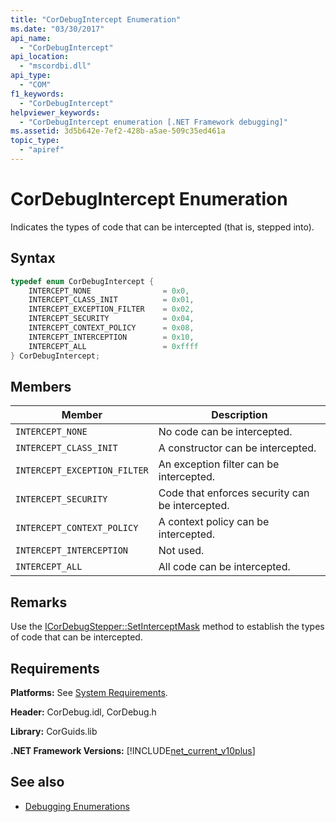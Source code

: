 ```yaml
---
title: "CorDebugIntercept Enumeration"
ms.date: "03/30/2017"
api_name: 
  - "CorDebugIntercept"
api_location: 
  - "mscordbi.dll"
api_type: 
  - "COM"
f1_keywords: 
  - "CorDebugIntercept"
helpviewer_keywords: 
  - "CorDebugIntercept enumeration [.NET Framework debugging]"
ms.assetid: 3d5b642e-7ef2-428b-a5ae-509c35ed461a
topic_type: 
  - "apiref"
---
```

# CorDebugIntercept Enumeration
Indicates the types of code that can be intercepted (that is, stepped into).  
  
## Syntax  
  
```cpp  
typedef enum CorDebugIntercept {  
    INTERCEPT_NONE                = 0x0,  
    INTERCEPT_CLASS_INIT          = 0x01,  
    INTERCEPT_EXCEPTION_FILTER    = 0x02,  
    INTERCEPT_SECURITY            = 0x04,  
    INTERCEPT_CONTEXT_POLICY      = 0x08,  
    INTERCEPT_INTERCEPTION        = 0x10,  
    INTERCEPT_ALL                 = 0xffff  
} CorDebugIntercept;  
```  
  
## Members  
  
|Member|Description|  
|------------|-----------------|  
|`INTERCEPT_NONE`|No code can be intercepted.|  
|`INTERCEPT_CLASS_INIT`|A constructor can be intercepted.|  
|`INTERCEPT_EXCEPTION_FILTER`|An exception filter can be intercepted.|  
|`INTERCEPT_SECURITY`|Code that enforces security can be intercepted.|  
|`INTERCEPT_CONTEXT_POLICY`|A context policy can be intercepted.|  
|`INTERCEPT_INTERCEPTION`|Not used.|  
|`INTERCEPT_ALL`|All code can be intercepted.|  
  
## Remarks  
 Use the [ICorDebugStepper::SetInterceptMask](icordebugstepper-setinterceptmask-method.md) method to establish the types of code that can be intercepted.  
  
## Requirements  
 **Platforms:** See [System Requirements](../../get-started/system-requirements.md).  
  
 **Header:** CorDebug.idl, CorDebug.h  
  
 **Library:** CorGuids.lib  
  
 **.NET Framework Versions:** [!INCLUDE[net_current_v10plus](../../../../includes/net-current-v10plus-md.md)]  
  
## See also

- [Debugging Enumerations](debugging-enumerations.md)
